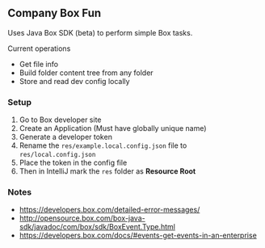 ## Company Box Fun

Uses Java Box SDK (beta) to perform simple Box tasks.

Current operations

- Get file info
- Build folder content tree from any folder
- Store and read dev config locally

### Setup

1. Go to Box developer site
1. Create an Application (Must have globally unique name)
1. Generate a developer token
1. Rename the `res/example.local.config.json` file to `res/local.config.json`
1. Place the token in the config file
1. Then in IntelliJ mark the `res` folder as **Resource Root**


### Notes

- https://developers.box.com/detailed-error-messages/
- http://opensource.box.com/box-java-sdk/javadoc/com/box/sdk/BoxEvent.Type.html
- https://developers.box.com/docs/#events-get-events-in-an-enterprise
